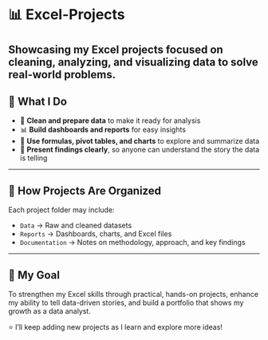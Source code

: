 # 📊 Excel-Projects
Showcasing my Excel projects focused on cleaning, analyzing, and visualizing data to solve real-world problems.
---

## 🧰 What I Do
- 🧹 **Clean and prepare data** to make it ready for analysis  
- 📊 **Build dashboards and reports** for easy insights  
- 🧮 **Use formulas, pivot tables, and charts** to explore and summarize data  
- 📝 **Present findings clearly**, so anyone can understand the story the data is telling  

---

## 📁 How Projects Are Organized
Each project folder may include:  
- `Data` → Raw and cleaned datasets  
- `Reports` → Dashboards, charts, and Excel files  
- `Documentation` → Notes on methodology, approach, and key findings  

---

## 🚀 My Goal
To strengthen my Excel skills through practical, hands-on projects, enhance my ability to tell data-driven stories, and build a portfolio that shows my growth as a data analyst.

⭐ I’ll keep adding new projects as I learn and explore more ideas!

